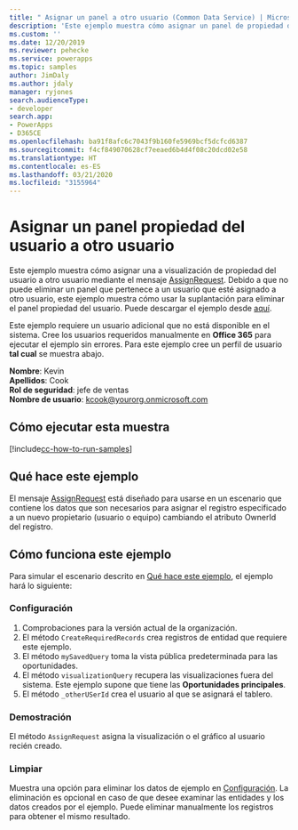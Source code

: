 ```yaml
---
title: " Asignar un panel a otro usuario (Common Data Service) | MicrosoftDocs"
description: 'Este ejemplo muestra cómo asignar un panel de propiedad del usuario a otro usuario '
ms.custom: ''
ms.date: 12/20/2019
ms.reviewer: pehecke
ms.service: powerapps
ms.topic: samples
author: JimDaly
ms.author: jdaly
manager: ryjones
search.audienceType:
- developer
search.app:
- PowerApps
- D365CE
ms.openlocfilehash: ba91f8afc6c7043f9b160fe5969bcf5dcfcd6387
ms.sourcegitcommit: f4cf849070628cf7eeaed6b4d4f08c20dcd02e58
ms.translationtype: HT
ms.contentlocale: es-ES
ms.lasthandoff: 03/21/2020
ms.locfileid: "3155964"
---
```

# <a name="assign-a-user-owned-dashboard-to-another-user"></a>Asignar un panel propiedad del usuario a otro usuario

Este ejemplo muestra cómo asignar una a visualización de propiedad del usuario a otro usuario mediante el mensaje [AssignRequest](https://docs.microsoft.com/dotnet/api/microsoft.crm.sdk.messages.assignrequest?view=dynamics-general-ce-9). Debido a que no puede eliminar un panel que pertenece a un usuario que esté asignado a otro usuario, este ejemplo muestra cómo usar la suplantación para eliminar el panel propiedad del usuario. Puede descargar el ejemplo desde [aquí](https://github.com/microsoft/PowerApps-Samples/tree/master/cds/orgsvc/C%23/AssignUserOwnedDashboardToAnother).

Este ejemplo requiere un usuario adicional que no está disponible en el sistema. Cree los usuarios requeridos manualmente en **Office 365** para ejecutar el ejemplo sin errores. Para este ejemplo cree un perfil de usuario **tal cual** se muestra abajo. 

**Nombre**: Kevin<br/>
**Apellidos**: Cook<br/>
**Rol de seguridad**: jefe de ventas<br/>
**Nombre de usuario**: kcook@yourorg.onmicrosoft.com<br/>

## <a name="how-to-run-this-sample"></a>Cómo ejecutar esta muestra

[!include[cc-how-to-run-samples](../../includes/cc-how-to-run-samples.md)]

## <a name="what-this-sample-does"></a>Qué hace este ejemplo

El mensaje [AssignRequest](https://docs.microsoft.com/dotnet/api/microsoft.crm.sdk.messages.assignrequest?view=dynamics-general-ce-9) está diseñado para usarse en un escenario que contiene los datos que son necesarios para asignar el registro especificado a un nuevo propietario (usuario o equipo) cambiando el atributo OwnerId del registro.

## <a name="how-this-sample-works"></a>Cómo funciona este ejemplo

Para simular el escenario descrito en [Qué hace este ejemplo](#what-this-sample-does), el ejemplo hará lo siguiente:

### <a name="setup"></a>Configuración

1. Comprobaciones para la versión actual de la organización.
2. El método `CreateRequiredRecords` crea registros de entidad que requiere este ejemplo.
3. El método `mySavedQuery` toma la vista pública predeterminada para las oportunidades.
4. El método `visualizationQuery` recupera las visualizaciones fuera del sistema. Este ejemplo supone que tiene las **Oportunidades principales**. 
5. El método `_otherUSerId` crea el usuario al que se asignará el tablero.

### <a name="demonstrate"></a>Demostración

El método `AssignRequest` asigna la visualización o el gráfico al usuario recién creado.

### <a name="clean-up"></a>Limpiar

Muestra una opción para eliminar los datos de ejemplo en [Configuración](#setup). La eliminación es opcional en caso de que desee examinar las entidades y los datos creados por el ejemplo. Puede eliminar manualmente los registros para obtener el mismo resultado.